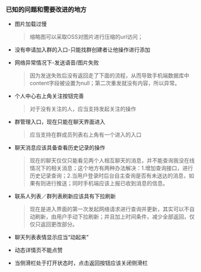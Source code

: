 ### 已知的问题和需要改进的地方

- 图片加载过慢

  > 缩略图可以采取OSS对图片进行压缩的url访问；

- 没有申请加入群的入口-只能找群创建者让他操作进行添加

- 网络异常情况下-发送语音/图片失败

  > 因为发送失败后没有返回走了下面的流程，从而导致手机端数据库中content字段被设置为null；第二次重发就没有内容，所以异常。

- 个人中心右上角关注按钮完善

  > 对于没有关注的人，应当支持发起关注的操作

- 群管理入口，现在只能在聊天界面进入

  > 应当支持在群成员列表右上角有一个进入的入口

- 聊天消息应该具备查看历史记录的操作

  > 现在的聊天仅仅只能看见两个人相互聊天的消息，并不能查询我没在线情况下的相关消息；这个地方有两种办法解决：1.增加查询接口，进行历史记录查询；2.当用户登录时后台自主查询是否有未送达的消息，如果有则进行推送；同时手机端应该上报已收到消息的信息。

- 联系人列表／群列表刷新应该具有下拉刷新

  > 现在是进入界面的第一次发起网络请求进行查询并更新，其实可以不自动刷新，由用户手动下拉刷新；并且加上时间条件，减少全部返回，仅仅只返回更改部分。

- 聊天列表表情显示应当“动起来”

- 动态详情页不能点赞

- 当侧滑栏处于打开状态时，点击返回按钮应该关闭侧滑栏